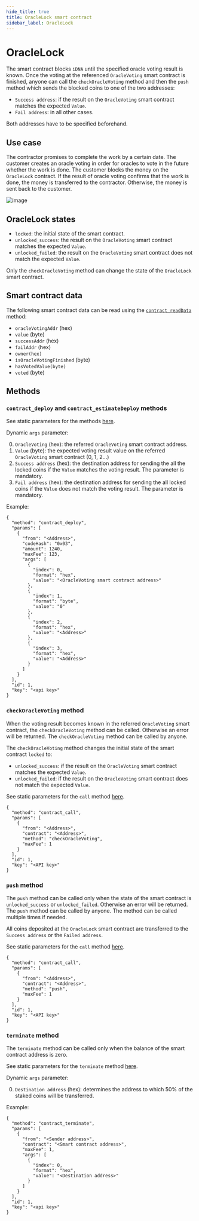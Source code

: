 ```yaml
---
hide_title: true
title: OracleLock smart contract
sidebar_label: OracleLock
---
```

# OracleLock 

The smart contract blocks `iDNA` until the specified oracle voting result is known.
Once the voting at the referenced `OracleVoting` smart contract is finished, anyone can call the `checkOracleVoting` method and then the `push` method which sends the blocked coins to one of the two addresses:

- `Success address`: if the result on the `OracleVoting` smart contract matches the expected `Value`.
- `Fail address`: in all other cases.

Both addresses have to be specified beforehand.

## Use case

The contractor promises to complete the work by a certain date. The customer creates an oracle voting in order for oracles to vote in the future whether the work is done. The customer blocks the money on the `OracleLock` contract. If the result of oracle voting confirms that the work is done, the money is transferred to the contractor. Otherwise, the money is sent back to the customer.

![image](https://user-images.githubusercontent.com/47352542/105391877-6196d480-5c3c-11eb-8fa6-39a29f6e5243.png)

## OracleLock states

- `locked`: the initial state of the smart contract.
- `unlocked_success`: the result on the `OracleVoting` smart contract matches the expected `Value`.
- `unlocked_failed`: the result on the `OracleVoting` smart contract does not match the expected `Value`.

Only the `checkOracleVoting` method can change the state of the `OracleLock` smart contract.

## Smart contract data

The following smart contract data can be read using the [`contract_readData`](./smart-contracts-methods#contract_readdata-method) method:

- `oracleVotingAddr` (hex)
- `value` (byte)
- `successAddr` (hex)
- `failAddr` (hex)
- `owner(hex)`
- `isOracleVotingFinished` (byte)
- `hasVotedValue(byte)`
- `voted` (byte)

## Methods

### `contract_deploy` and `contract_estimateDeploy` methods

See static parameters for the methods [here](./smart-contracts-methods#contract_deploy-and-contract_estimatedeploy-methods).

Dynamic `args` parameter:

0. `OracleVoting` (hex): the referred `OracleVoting` smart contract address.
1. `Value` (byte): the expected voting result value on the referred `OracleVoting` smart contract (0, 1, 2...)
2. `Success address` (hex): the destination address for sending the all the locked coins if the `Value` matches the voting result. The parameter is mandatory.
3. `Fail address` (hex): the destination address for sending the all locked coins if the `Value` does not match the voting result. The parameter is mandatory.

Example:

```
{
  "method": "contract_deploy",
  "params": [
    {
      "from": "<Address>",
      "codeHash": "0x03",
      "amount": 1240,
      "maxFee": 123,
      "args": [
        {
          "index": 0,
          "format": "hex",
          "value": "<OracleVoting smart contract address>"
        },
        {
          "index": 1,
          "format": "byte",
          "value": "0"
        },
        {
          "index": 2,
          "format": "hex",
          "value": "<Address>"
        },
        {
          "index": 3,
          "format": "hex",
          "value": "<Address>"
        }
      ]
    }
  ],
  "id": 1,
  "key": "<api key>"
}
```

### `checkOracleVoting` method

When the voting result becomes known in the referred `OracleVoting` smart contract, the `checkOracleVoting` method can be called. Otherwise an error will be returned. The `checkOracleVoting` method can be called by anyone.

The `checkOracleVoting` method changes the initial state of the smart contract `locked` to:

- `unlocked_success`: if the result on the `OracleVoting` smart contract matches the expected `Value`.
- `unlocked_failed`: if the result on the `OracleVoting` smart contract does not match the expected `Value`.

See static parameters for the `call` method [here](./smart-contracts-methods#contract_call-and-contract_estimatecall-methods).

```
{
  "method": "contract_call",
  "params": [
    {
      "from": "<Address>",
      "contract": "<Address>",
      "method": "checkOracleVoting",
      "maxFee": 1
    }
  ],
  "id": 1,
  "key": "<API key>"
}
```

### `push` method

The `push` method can be called only when the state of the smart contract is `unlocked_success` or `unlocked_failed`. Otherwise an error will be returned. The `push` method can be called by anyone. The method can be called multiple times if needed.

All coins deposited at the `OracleLock` smart contract are transferred to the `Success address` or the `Failed address`.

See static parameters for the `call` method [here](./smart-contracts-methods#contract_call-and-contract_estimatecall-methods).

```
{
  "method": "contract_call",
  "params": [
    {
      "from": "<Address>",
      "contract": "<Address>",
      "method": "push",
      "maxFee": 1
    }
  ],
  "id": 1,
  "key": "<API key>"
}
```

### `terminate` method

The `terminate` method can be called only when the balance of the smart contract address is zero.

See static parameters for the `terminate` method [here](./smart-contracts-methods#contract_terminate-and-contract_estimateterminate-methods).

Dynamic `args` parameter:

0. `Destination address` (hex): determines the address to which 50% of the staked coins will be transferred.

Example:

```
{
  "method": "contract_terminate",
  "params": [
    {
      "from": "<Sender address>",
      "contract": "<Smart contract address>",
      "maxFee": 1,
      "args": [
        {
          "index": 0,
          "format": "hex",
          "value": "<Destination address>"
        }
      ]
    }
  ],
  "id": 1,
  "key": "<api key>"
}
```
